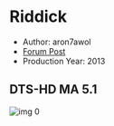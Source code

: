 # Riddick

* Author: aron7awol
* [Forum Post](https://www.avsforum.com/threads/bass-eq-for-filtered-movies.2995212/post-56885378)
* Production Year: 2013

## DTS-HD MA 5.1

![img 0](https://i.imgur.com/h3CPlXE.jpg)

